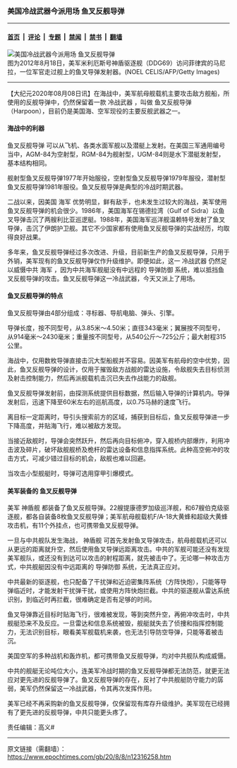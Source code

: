### 美国冷战武器今派用场 鱼叉反舰导弹

---

#### [首页](../../../..?n12316258) &nbsp;|&nbsp; [评论](../../../../../epoch-comment?n12316258) &nbsp;|&nbsp; [专题](../../../../../epoch-special?n12316258) &nbsp;|&nbsp; [禁闻](../../../../../epoch-news?n12316258) &nbsp;|&nbsp; [禁书](../../../../../books?n12316258) &nbsp;|&nbsp; [翻墙](https://github.com/gfw-breaker/nogfw/blob/master/README.md?n12316258)


<div><img alt="美国冷战武器今派用场 鱼叉反舰导弹" class="attachment-djy_600_400 size-djy_600_400 wp-post-image" src="https://i.epochtimes.com/assets/uploads/2020/08/GettyImages-150444335-600x400.jpg"/>
<div class="caption">
 图为2012年8月18日，美军米利厄斯号神盾驱逐舰（DDG69）访问菲律宾的马尼拉，一位军官走过舰上的鱼叉导弹发射器。(NOEL CELIS/AFP/Getty Images)
</div></div><hr/><div class="post_content" id="artbody" itemprop="articleBody">
 <!-- article content begin -->
 <p>
  【大纪元2020年08月08日讯】在海战中，美军航母舰载机主要攻击敌方舰船，所使用的反舰导弹中，仍然保留着一款
  <ok href="https://www.epochtimes.com/gb/tag/%E5%86%B7%E6%88%98%E6%AD%A6%E5%99%A8.html">
   冷战武器
  </ok>
  ，叫做
  <ok href="https://www.epochtimes.com/gb/tag/%E9%B1%BC%E5%8F%89%E5%8F%8D%E8%88%B0%E5%AF%BC%E5%BC%B9.html">
   鱼叉反舰导弹
  </ok>
  （Harpoon），目前仍是美国海、空军现役的主要反舰武器之一。
 </p>
 <h4>
  <strong>
   海战中的利器
  </strong>
 </h4>
 <p>
  <ok href="https://www.epochtimes.com/gb/tag/%E9%B1%BC%E5%8F%89%E5%8F%8D%E8%88%B0%E5%AF%BC%E5%BC%B9.html">
   鱼叉反舰导弹
  </ok>
  可以从飞机、各类水面军舰以及潜艇上发射。在美国三军通用编号当中，AGM-84为空射型，RGM-84为舰射型，UGM-84则是水下潜艇发射型，基本结构相同。
 </p>
 <p>
  舰射型鱼叉反舰导弹1977年开始服役，空射型鱼叉反舰导弹1979年服役，潜射型鱼叉反舰导弹1981年服役。鱼叉反舰导弹是典型的冷战时期武器。
 </p>
 <p>
  二战以来，因美国
  <ok href="https://www.epochtimes.com/gb/tag/%E6%B5%B7%E5%86%9B.html">
   海军
  </ok>
  优势明显，鲜有敌手，也未发生过较大的海战，美军使用鱼叉反舰导弹的机会很少。1986年，美国海军在锡德拉湾（Gulf of Sidra）以鱼叉导弹击沉了两艘利比亚巡逻艇。1988年，美国海军巡洋舰温赖特号发射了鱼叉导弹，击沉了伊朗护卫舰。其它不少国家都有使用鱼叉反舰导弹的实战经历，均取得良好战果。
 </p>
 <p>
  多年来，鱼叉反舰导弹经过多次改进、升级，目前新生产的鱼叉反舰导弹，只用于外销，美军现有的鱼叉反舰导弹仅作升级维护。即便如此，这一
  <ok href="https://www.epochtimes.com/gb/tag/%E5%86%B7%E6%88%98%E6%AD%A6%E5%99%A8.html">
   冷战武器
  </ok>
  仍然足以威慑中共
  <ok href="https://www.epochtimes.com/gb/tag/%E6%B5%B7%E5%86%9B.html">
   海军
  </ok>
  ，因为中共海军舰艇没有中远程的
  <ok href="https://www.epochtimes.com/gb/tag/%E5%AF%BC%E5%BC%B9%E9%98%B2%E5%BE%A1.html">
   导弹防御
  </ok>
  系统，难以抵挡鱼叉反舰导弹的攻击。鱼叉反舰导弹这一冷战武器，今天又派上了用场。
 </p>
 <h4>
  <strong>
   鱼叉反舰导弹的特点
  </strong>
 </h4>
 <p>
  鱼叉反舰导弹由4部分组成：寻标器、导航电脑、弹头、引擎。
 </p>
 <p>
  导弹长度，按不同型号，从3.85米～4.50米；直径343毫米；翼展按不同型号，从914毫米～2430毫米；重量按不同型号，从540公斤～725公斤；最大射程315公里。
 </p>
 <p>
  海战中，仅用数枚导弹直接击沉大型船舰并不容易。因美军有航母的空中优势，因此，鱼叉反舰导弹的设计，仅用于摧毁敌方战舰的雷达设施，令敌舰失去目标侦测及射击控制能力，然后再派舰载机击沉已失去作战能力的敌舰。
 </p>
 <p>
  鱼叉反舰导弹发射前，由探测系统提供目标数据，然后输入导弹的计算机内。导弹发射后，迅速下降至60米左右的巡航高度，以0.75马赫的速度飞行。
 </p>
 <p>
  离目标一定距离时，导引头搜索前方的区域，捕获到目标后，鱼叉反舰导弹进一步下降高度，并贴海飞行，难以被敌方发现。
 </p>
 <p>
  当接近敌舰时，导弹会突然跃升，然后再向目标俯冲，穿入舰桥内部爆炸，利用冲击波及碎片，破坏敌舰舰桥及桅杆的雷达设备和信息指挥系统。此种高空俯冲的攻击方式，可减少错过目标的机会，敌舰也难以回避。
 </p>
 <p>
  当攻击小型舰艇时，导弹可选用穿甲引爆模式。
 </p>
 <h4>
  <strong>
   美军装备的
  </strong>
  <strong>
   鱼叉反舰导弹
  </strong>
 </h4>
 <p>
  美军
  <ok href="https://www.epochtimes.com/gb/tag/%E7%A5%9E%E7%9B%BE%E8%88%B0.html">
   神盾舰
  </ok>
  都装备了鱼叉反舰导弹。22艘提康德罗加级巡洋舰，和67艘伯克级驱逐舰，都各自装备8枚鱼叉反舰导弹；美军航母舰载机F/A-18大黄蜂和超级大黄蜂攻击机，有11个外挂点，也可携带鱼叉反舰导弹。
 </p>
 <p>
  一旦与中共舰队发生海战，
  <ok href="https://www.epochtimes.com/gb/tag/%E7%A5%9E%E7%9B%BE%E8%88%B0.html">
   神盾舰
  </ok>
  可首先发射鱼叉导弹攻击，航母舰载机还可以从更远的距离就升空，然后使用鱼叉导弹远距离攻击。中共的军舰可能还没有发现美军舰队，或还没有到达可以攻击的射程距离，就先被击中了。无论哪一种攻击方式，中共舰艇因没有中远距离的
  <ok href="https://www.epochtimes.com/gb/tag/%E5%AF%BC%E5%BC%B9%E9%98%B2%E5%BE%A1.html">
   导弹防御
  </ok>
  系统，无法真正应对。
 </p>
 <p>
  中共最新的驱逐舰，也只配备了干扰弹和近迫密集阵系统（方阵快炮），只能等导弹临近时，才能发射干扰弹干扰，或使用方阵快炮拦截。中共的驱逐舰从雷达系统识别，到临近时再拦截，很难确定是否有足够的时间。
 </p>
 <p>
  鱼叉导弹靠近目标时贴海飞行，很难被发现，等到突然升空，再俯冲攻击时，中共舰艇恐来不及反应。一旦雷达和信息系统被毁，舰艇就失去了侦捜和指挥控制能力，无法识别目标，眼看美军舰载机来袭，也无法引导防空导弹，只能等着被击沉。
 </p>
 <p>
  美国空军的多种战机和轰炸机，都可携带鱼叉反舰导弹，均对中共舰队构成威慑。
 </p>
 <p>
  中共的舰艇无论吨位大小，连美军冷战时期的鱼叉反舰导弹都无法防范，就更无法应对更先进的反舰导弹了。鱼叉反舰导弹的存在，反衬了中共舰艇防守能力的孱弱，美军仍然保留这一冷战武器，令其再次发挥作用。
 </p>
 <p>
  美军已经不再采购新的鱼叉反舰导弹，仅保留现有库存升级维护。美军现在已经拥有了更先进的反舰导弹，中共只能更头疼了。
 </p>
 <p>
  责任编辑：高义#
 </p>
 <!-- article content end -->
 <div id="below_article_ad">
 </div>
</div>


---

原文链接（需翻墙）：https://www.epochtimes.com/gb/20/8/8/n12316258.htm